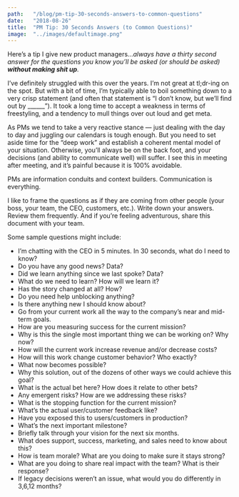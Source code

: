 ```yaml
---
path:	"/blog/pm-tip-30-seconds-answers-to-common-questions"
date:	"2018-08-26"
title:	"PM Tip: 30 Seconds Answers (to Common Questions)"
image:	"../images/defaultimage.png"
---
```


Here’s a tip I give new product managers…*always have a thirty second answer for the questions you know you’ll be asked (or should be asked) ****without making shit up****.*

I’ve definitely struggled with this over the years. I’m not great at tl;dr-ing on the spot. But with a bit of time, I’m typically able to boil something down to a very crisp statement (and often that statement is “I don’t know, but we’ll find out by \_\_\_\_\_\_”). It took a long time to accept a weakness in terms of freestyling, and a tendency to mull things over out loud and get meta.

As PMs we tend to take a very reactive stance — just dealing with the day to day and juggling our calendars is tough enough. But you need to set aside time for the “deep work” and establish a coherent mental model of your situation. Otherwise, you’ll always be on the back foot, and your decisions (and ability to communicate well) will suffer. I see this in meeting after meeting, and it’s painful because it is 100% avoidable.

PMs are information conduits and context builders. Communication is everything.

I like to frame the questions as if they are coming from other people (your boss, your team, the CEO, customers, etc.). Write down your answers. Review them frequently. And if you’re feeling adventurous, share this document with your team.

Some sample questions might include:

* I’m chatting with the CEO in 5 minutes. In 30 seconds, what do I need to know?
* Do you have any good news? Data?
* Did we learn anything since we last spoke? Data?
* What do we need to learn? How will we learn it?
* Has the story changed at all? How?
* Do you need help unblocking anything?
* Is there anything new I should know about?
* Go from your current work all the way to the company’s near and mid-term goals.
* How are you measuring success for the current mission?
* Why is this the single most important thing we can be working on? Why now?
* How will the current work increase revenue and/or decrease costs?
* How will this work change customer behavior? Who exactly?
* What now becomes possible?
* Why this solution, out of the dozens of other ways we could achieve this goal?
* What is the actual bet here? How does it relate to other bets?
* Any emergent risks? How are we addressing these risks?
* What is the stopping function for the current mission?
* What’s the actual user/customer feedback like?
* Have you exposed this to users/customers in production?
* What’s the next important milestone?
* Briefly talk through your vision for the next six months.
* What does support, success, marketing, and sales need to know about this?
* How is team morale? What are you doing to make sure it stays strong?
* What are you doing to share real impact with the team? What is their response?
* If legacy decisions weren’t an issue, what would you do differently in 3,6,12 months?
